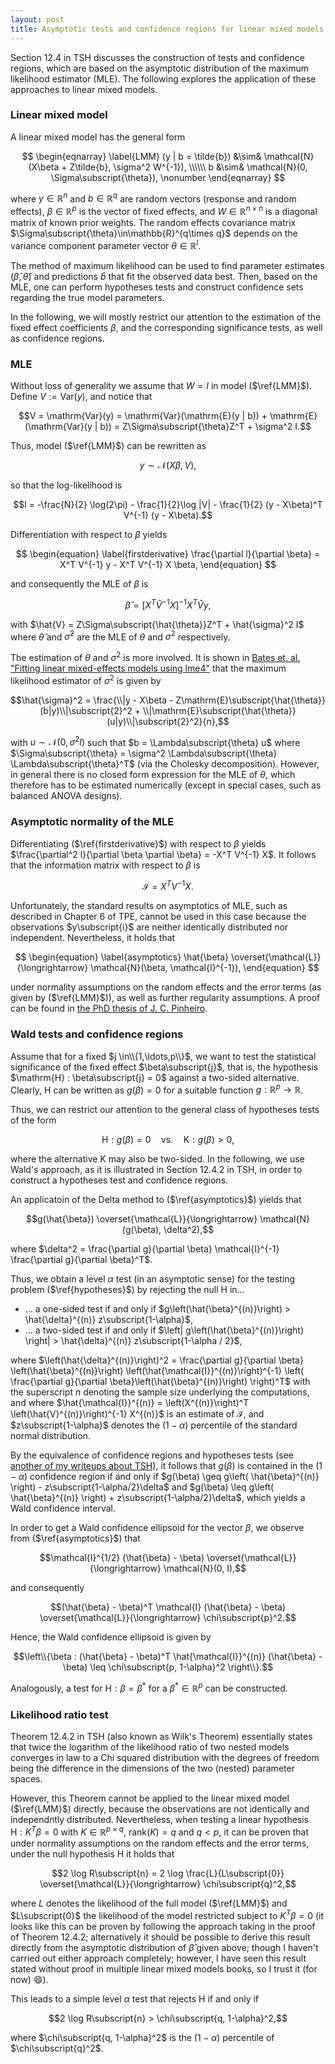 ```yaml
---
layout: post
title: Asymptotic tests and confidence regions for linear mixed models
---
```


Section 12.4 in TSH discusses the construction of tests and confidence regions, which are based on the asymptotic distribution of the maximum likelihood estimator (MLE). The following explores the application of these approaches to linear mixed models.

### Linear mixed model

A linear mixed model has the general form

$$
\begin{eqnarray}
\label{LMM}
(y | b = \tilde{b}) &\sim& \mathcal{N}(X\beta + Z\tilde{b}, \sigma^2 W^{-1}), \\\\\\
b &\sim& \mathcal{N}(0, \Sigma\subscript{\theta}), \nonumber
\end{eqnarray}
$$

where $y\in\mathbb{R}^n$ and $b\in\mathbb{R}^q$ are random vectors (response and random effects), $\beta\in\mathbb{R}^p$ is the vector of fixed effects, and $W\in\mathbb{R}^{n\times n}$ is a diagonal matrix of known prior weights. The random effects covariance matrix $\Sigma\subscript{\theta}\in\mathbb{R}^{q\times q}$ depends on the variance component parameter vector $\theta\in\mathbb{R}^l$.

The method of maximum likelihood can be used to find parameter estimates $(\hat{\beta}, \hat{\theta})$ and predictions $\hat{b}$ that fit the observed data best. Then, based on the MLE, one can perform hypotheses tests and construct confidence sets regarding the true model parameters.

In the following, we will mostly restrict our attention to the estimation of the fixed effect coefficients $\beta$, and the corresponding significance tests, as well as confidence regions.

### MLE

Without loss of generality we assume that $W=I$ in model ($\ref{LMM}$).
Define $V := \mathrm{Var}(y)$, and notice that

$$V = \mathrm{Var}(y) = \mathrm{Var}(\mathrm{E}(y | b)) + \mathrm{E}(\mathrm{Var}(y | b)) = Z\Sigma\subscript{\theta}Z^T + \sigma^2 I.$$

Thus, model ($\ref{LMM}$) can be rewritten as

$$y \sim \mathcal{N}(X\beta, V),$$

so that the log-likelihood is

$$l = -\frac{N}{2} \log(2\pi) - \frac{1}{2}\log |V| - \frac{1}{2} (y - X\beta)^T V^{-1} (y - X\beta).$$

Differentiation with respect to $\beta$ yields

$$
\begin{equation}
\label{firstderivative}
\frac{\partial l}{\partial \beta} = X^T V^{-1} y - X^T V^{-1} X \beta,
\end{equation}
$$

and consequently the MLE of $\beta$ is

$$
\begin{equation}
\label{MLE}
\hat{\beta} = \left[X^T \hat{V}^{-1} X\right]^{-1} X^T \hat{V} y,
\end{equation}
$$

with $\hat{V} = Z\Sigma\subscript{\hat{\theta}}Z^T + \hat{\sigma}^2 I$ where $\hat{\theta}$ and $\hat{\sigma}^2$ are the MLE of $\theta$ and $\sigma^2$ respectively.

The estimation of $\theta$ and $\sigma^2$ is more involved. It is shown in [Bates et. al. "Fitting linear mixed-effects models using lme4"](http://cran.r-project.org/web/packages/lme4/vignettes/lmer.pdf) that the maximum likelihood estimator of $\sigma^2$ is given by

$$\hat{\sigma}^2 = \frac{\\|y - X\beta - Z\mathrm{E}\subscript{\hat{\theta}}(b|y)\\|\subscript{2}^2 + \\|\mathrm{E}\subscript{\hat{\theta}}(u|y)\\|\subscript{2}^2}{n},$$

with $u \sim \mathcal{N}(0, \sigma^2 I)$ such that $b = \Lambda\subscript{\theta} u$ where $\Sigma\subscript{\theta} = \sigma^2 \Lambda\subscript{\theta} \Lambda\subscript{\theta}^T$ (via the Cholesky decomposition). However, in general there is no closed form expression for the MLE of $\theta$, which therefore has to be estimated numerically (except in special cases, such as balanced ANOVA designs).

### Asymptotic normality of the MLE

Differentiating ($\ref{firstderivative}$) with respect to $\beta$ yields $\frac{\partial^2 l}{\partial \beta \partial \beta} = -X^T V^{-1} X$. It follows that the information matrix with respect to $\beta$ is

$$\mathcal{I} = X^T V^{-1} X.$$

Unfortunately, the standard results on asymptotics of MLE, such as described in Chapter 6 of TPE, cannot be used in this case because the observations $y\subscript{i}$ are neither identically distributed nor independent. Nevertheless, it holds that

$$
\begin{equation}
\label{asymptotics}
\hat{\beta} \overset{\mathcal{L}}{\longrightarrow} \mathcal{N}(\beta, \mathcal{I}^{-1}),
\end{equation}
$$

under normality assumptions on the random effects and the error terms (as given by ($\ref{LMM}$)), as well as further regularity assumptions. A proof can be found in [the PhD thesis of J. C. Pinheiro](http://www.math.ku.dk/~erhansen/web/stat1/pinheiro.pdf).

### Wald tests and confidence regions 

Assume that for a fixed $j \in\\{1,\ldots,p\\}$, we want to test the statistical significance of the fixed effect $\beta\subscript{j}$, that is, the hypothesis $\mathrm{H} : \beta\subscript{j} = 0$ against a two-sided alternative. Clearly, H can be written as $g(\beta) = 0$ for a suitable function $g : \mathbb{R}^p \to \mathbb{R}$. 

Thus, we can restrict our attention to the general class of hypotheses tests of the form

$$
\begin{equation}
\label{hypotheses}
\mathrm{H} : g(\beta) = 0 \quad\mathrm{vs.}\quad \mathrm{K} : g(\beta) > 0,
\end{equation}
$$

where the alternative $\mathrm{K}$ may also be two-sided. In the following, we use Wald's approach, as it is illustrated in Section 12.4.2 in TSH, in order to construct a hypotheses test and confidence regions.

An applicatoin of the Delta method to ($\ref{asymptotics}$) yields that

$$g(\hat{\beta}) \overset{\mathcal{L}}{\longrightarrow} \mathcal{N}(g(\beta), \delta^2),$$

where $\delta^2 = \frac{\partial g}{\partial \beta} \mathcal{I}^{-1} \frac{\partial g}{\partial \beta}^T$.

Thus, we obtain a level $\alpha$ test (in an asymptotic sense) for the testing problem ($\ref{hypotheses}$) by rejecting the null $\mathrm{H}$ in...

* ... a one-sided test if and only if $g\left(\hat{\beta}^{(n)}\right) > \hat{\delta}^{(n)} z\subscript{1-\alpha}$, 
* ... a two-sided test if and only if $\left| g\left(\hat{\beta}^{(n)}\right) \right| > \hat{\delta}^{(n)} z\subscript{1-\alpha / 2}$, 

where $\left(\hat{\delta}^{(n)}\right)^2 = \frac{\partial g}{\partial \beta} \left(\hat{\beta}^{(n)}\right) \left(\hat{\mathcal{I}}^{(n)}\right)^{-1} \left( \frac{\partial g}{\partial \beta}\left(\hat{\beta}^{(n)}\right) \right)^T$ with the superscript $n$ denoting the sample size underlying the computations, and where $\hat{\mathcal{I}}^{(n)} = \left(X^{(n)}\right)^T \left(\hat{V}^{(n)}\right)^{-1} X^{(n)}$ is an estimate of $\mathcal{I}$, and $z\subscript{1-\alpha}$ denotes the $(1-\alpha)$ percentile of the standard normal distribution.

By the equivalence of confidence regions and hypotheses tests (see [another of my writeups about TSH](http://0.0.0.0:4000/Lehmanns_TSH_and_TPE/unbiasedness/)), it follows that $g(\beta)$ is contained in the $(1-\alpha)$ confidence region if and only if $g(\beta) \geq g\left( \hat{\beta}^{(n)} \right) - z\subscript{1-\alpha/2}\delta$ and $g(\beta) \leq g\left( \hat{\beta}^{(n)} \right) + z\subscript{1-\alpha/2}\delta$, which yields a Wald confidence interval.

In order to get a Wald confidence ellipsoid for the vector $\beta$, we observe from ($\ref{asymptotics}$) that

$$\mathcal{I}^{1/2} (\hat{\beta} - \beta) \overset{\mathcal{L}}{\longrightarrow} \mathcal{N}(0, I),$$

and consequently

$$(\hat{\beta} - \beta)^T \mathcal{I} (\hat{\beta} - \beta) \overset{\mathcal{L}}{\longrightarrow} \chi\subscript{p}^2.$$

Hence, the Wald confidence ellipsoid is given by

$$\left\\{\beta : (\hat{\beta} - \beta)^T \hat{\mathcal{I}}^{(n)} (\hat{\beta} - \beta) \leq \chi\subscript{p, 1-\alpha}^2 \right\\}.$$

Analogously, a test for $\mathrm{H} : \beta = \beta^\ast$ for a $\beta^\ast \in \mathbb{R}^p$ can be constructed.

### Likelihood ratio test

Theorem 12.4.2 in TSH (also known as Wilk's Theorem) essentially states that twice the logarithm of the likelihood ratio of two nested models converges in law to a Chi squared distribution with the degrees of freedom being the difference in the dimensions of the two (nested) parameter spaces.

However, this Theorem cannot be applied to the linear mixed model ($\ref{LMM}$) directly, because the observations are not identically and independntly distributed. Nevertheless, when testing a linear hypothesis $\mathrm{H} : K^T \beta = 0$  with $K\in\mathbb{R}^{p\times q}$, $\mathrm{rank}(K) = q$ and $q < p$, it can be proven that under normality assumptions on the random effects and the error terms, under the null hypothesis $\mathrm{H}$ it holds that

$$2 \log R\subscript{n} = 2 \log \frac{L}{L\subscript{0}} \overset{\mathcal{L}}{\longrightarrow} \chi\subscript{q}^2,$$

where $L$ denotes the likelihood of the full model ($\ref{LMM}$) and $L\subscript{0}$ the likelihood of the model restricted subject to $K^T \beta = 0$ (it looks like this can be proven by following the approach taking in the proof of Theorem 12.4.2; alternatively it should be possible to derive this result directly from the asymptotic distribution of $\hat{\beta}$ given above; though I haven't carried out either approach completely; however, I have seen this result stated without proof in multiple linear mixed models books, so I trust it (for now) :smile:).

This leads to a simple level $\alpha$ test that rejects $\mathrm{H}$ if and only if

$$2 \log R\subscript{n} > \chi\subscript{q, 1-\alpha}^2,$$

where $\chi\subscript{q, 1-\alpha}^2$ is the $(1-\alpha)$ percentile of $\chi\subscript{q}^2$.
